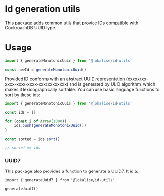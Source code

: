 # Id generation utils

This package adds common utils that provide IDs compatible with CockroachDB UUID type.

# Usage

```typescript
import { generateMonotonicUuid } from '@lokalise/id-utils'

const newId = generateMonotonicUuid()
```

Provided ID conforms with an abstract UUID representation
(xxxxxxxx-xxxx-xxxx-xxxx-xxxxxxxxxxxx) and is generated by ULID
algorithm, which makes it lexicographically sortable. You can use
basic language functions to sort by these ids:

```typescript
import { generateMonotonicUuid } from '@lokalise/id-utils'

const ids = []

for (const i of Array(1000)) {
	ids.push(generateMonotonicUuid())
}

const sorted = ids.sort()

// sorted == ids
```

### UUID7

This package also provides a function to generate a UUID7. It is a:
```
import { generateUuid7 } from '@lokalise/id-utils'

generateUuid7()
```

